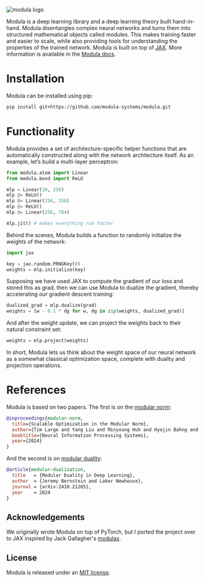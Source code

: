 <picture>
  <source media="(prefers-color-scheme: dark)" srcset="assets/modula.svg">
  <source media="(prefers-color-scheme: light)" srcset="assets/modula_light.svg">
  <img alt="modula logo" src="assets/modula.svg">
</picture>

Modula is a deep learning library and a deep learning theory built hand-in-hand. Modula disentangles complex neural networks and turns them into structured mathematical objects called modules. This makes training faster and easier to scale, while also providing tools for understanding the properties of the trained network. Modula is built on top of [JAX](https://github.com/google/jax). More information is available in the [Modula docs](https://docs.modula.systems).

# Installation

Modula can be installed using pip:

```bash
pip install git+https://github.com/modula-systems/modula.git
```

# Functionality

Modula provides a set of architecture-specific helper functions that are automatically constructed along with the network architecture itself. As an example, let’s build a multi-layer perceptron:

```python
from modula.atom import Linear
from modula.bond import ReLU

mlp = Linear(10, 256)
mlp @= ReLU()
mlp @= Linear(256, 256)
mlp @= ReLU()
mlp @= Linear(256, 784)

mlp.jit() # makes everything run faster
```

Behind the scenes, Modula builds a function to randomly initialize the weights of the network:

```python
import jax

key = jax.random.PRNGKey(0)
weights = mlp.initialize(key)
```

Supposing we have used JAX to compute the gradient of our loss and stored this as grad, then we can use Modula to dualize the gradient, thereby accelerating our gradient descent training:

```python
dualized_grad = mlp.dualize(grad)
weights = [w - 0.1 * dg for w, dg in zip(weights, dualized_grad)]
```

And after the weight update, we can project the weights back to their natural constraint set:

```python
weights = mlp.project(weights)
```

In short, Modula lets us think about the weight space of our neural network as a somewhat classical optimization space, complete with duality and projection operations.

# References

Modula is based on two papers. The first is on the [modular norm](https://arxiv.org/abs/2405.14813):

```bibtex
@inproceedings{modular-norm,
  title={Scalable Optimization in the Modular Norm},
  author={Tim Large and Yang Liu and Minyoung Huh and Hyojin Bahng and Phillip Isola and Jeremy Bernstein},
  booktitle={Neural Information Processing Systems},
  year={2024}
}
```

And the second is on [modular duality](https://arxiv.org/abs/2410.21265):

```bibtex
@article{modular-dualization,
  title   = {Modular Duality in Deep Learning},
  author  = {Jeremy Bernstein and Laker Newhouse},
  journal = {arXiv:2410.21265},
  year    = 2024
}
```

## Acknowledgements
We originally wrote Modula on top of PyTorch, but I ported the project over to JAX inspired by Jack Gallagher's [modulax](https://github.com/GallagherCommaJack/modulax).

## License
Modula is released under an [MIT license](/LICENSE).
